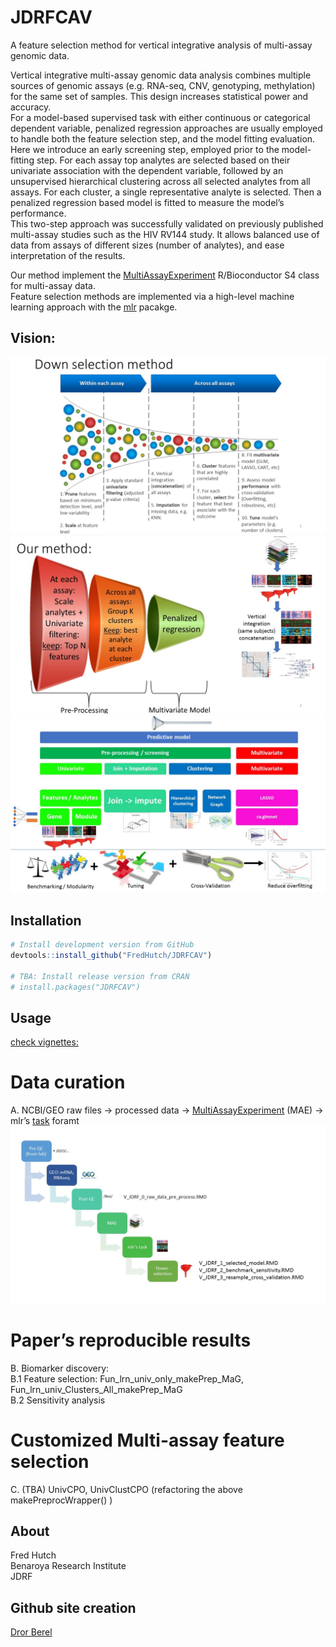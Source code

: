 
<!-- README.md is generated from README.Rmd. Please edit that file -->

# JDRFCAV

A feature selection method for vertical integrative analysis of
multi-assay genomic data.

Vertical integrative multi-assay genomic data analysis combines multiple
sources of genomic assays (e.g. RNA-seq, CNV, genotyping, methylation)
for the same set of samples. This design increases statistical power and
accuracy.  
For a model-based supervised task with either continuous or categorical
dependent variable, penalized regression approaches are usually employed
to handle both the feature selection step, and the model fitting
evaluation.  
Here we introduce an early screening step, employed prior to the
model-fitting step. For each assay top analytes are selected based on
their univariate association with the dependent variable, followed by an
unsupervised hierarchical clustering across all selected analytes from
all assays. For each cluster, a single representative analyte is
selected. Then a penalized regression based model is fitted to measure
the model’s performance.  
This two-step approach was successfully validated on previously
published multi-assay studies such as the HIV RV144 study. It allows
balanced use of data from assays of different sizes (number of
analytes), and ease interpretation of the results.

Our method implement the
[MultiAssayExperiment](http://bioconductor.org/packages/release/bioc/html/MultiAssayExperiment.html)
R/Bioconductor S4 class for multi-assay data.  
Feature selection methods are implemented via a high-level machine
learning approach with the [mlr](https://mlr.mlr-org.com/)
pacakge.

## Vision:

![](man/figures/Slide1.JPG)<!-- -->![](man/figures/Slide2.JPG)<!-- -->![](man/figures/Slide3.JPG)<!-- -->

## Installation

``` r
# Install development version from GitHub
devtools::install_github("FredHutch/JDRFCAV")

# TBA: Install release version from CRAN
# install.packages("JDRFCAV")
```

## Usage

[check
vignettes:](https://github.com/FredHutch/JDRFCAV/tree/master/vignettes)

# Data curation

A. NCBI/GEO raw files -\> processed data -\>
[MultiAssayExperiment](http://bioconductor.org/packages/release/bioc/html/MultiAssayExperiment.html)
(MAE) -\> mlr’s
[task](https://mlr.mlr-org.com/articles/tutorial/task.html) foramt
![](man/figures/rawdata.jpg)<!-- -->

# Paper’s reproducible results

B. Biomarker discovery:  
B.1 Feature selection: Fun\_lrn\_univ\_only\_makePrep\_MaG,
Fun\_lrn\_univ\_Clusters\_All\_makePrep\_MaG  
B.2 Sensitivity analysis

# Customized Multi-assay feature selection

C. (TBA) UnivCPO, UnivClustCPO (refactoring the above
makePreprocWrapper() )

## About

Fred Hutch  
Benaroya Research Institute  
JDRF

## Github site creation

[Dror Berel](https://drorberel.github.io/)
